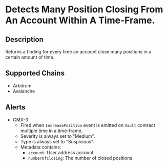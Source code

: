 # Detects Many Position Closing From An Account Within A Time-Frame.

## Description

Returns a finding for every time an account close many positions in a certain amount of time.

## Supported Chains

- Arbitrum
- Avalanche

## Alerts

- GMX-3
  - Fired when `IncreasePosition` event is emitted on `Vault` contract multiple time in a time-frame.
  - Severity is always set to "Medium".
  - Type is always set to "Suspicious".
  - Metadata contains:
    - `account`: User address account
    - `numberOfClosing`: The number of closed positions
